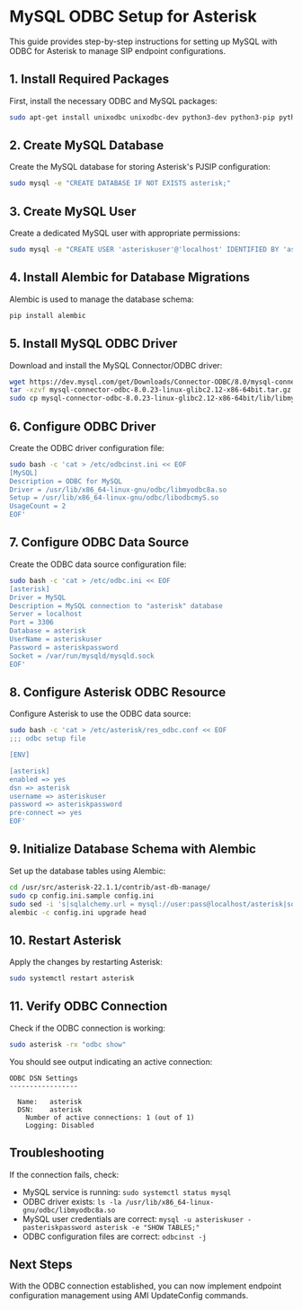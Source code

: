 # MySQL ODBC Setup for Asterisk

This guide provides step-by-step instructions for setting up MySQL with ODBC for Asterisk to manage SIP endpoint configurations.

## 1. Install Required Packages

First, install the necessary ODBC and MySQL packages:

```bash
sudo apt-get install unixodbc unixodbc-dev python3-dev python3-pip python3-mysqldb
```

## 2. Create MySQL Database

Create the MySQL database for storing Asterisk's PJSIP configuration:

```bash
sudo mysql -e "CREATE DATABASE IF NOT EXISTS asterisk;"
```

## 3. Create MySQL User

Create a dedicated MySQL user with appropriate permissions:

```bash
sudo mysql -e "CREATE USER 'asteriskuser'@'localhost' IDENTIFIED BY 'asteriskpassword'; GRANT ALL PRIVILEGES ON asterisk.* TO 'asteriskuser'@'localhost'; FLUSH PRIVILEGES;"
```

## 4. Install Alembic for Database Migrations

Alembic is used to manage the database schema:

```bash
pip install alembic
```

## 5. Install MySQL ODBC Driver

Download and install the MySQL Connector/ODBC driver:

```bash
wget https://dev.mysql.com/get/Downloads/Connector-ODBC/8.0/mysql-connector-odbc-8.0.23-linux-glibc2.12-x86-64bit.tar.gz
tar -xzvf mysql-connector-odbc-8.0.23-linux-glibc2.12-x86-64bit.tar.gz
sudo cp mysql-connector-odbc-8.0.23-linux-glibc2.12-x86-64bit/lib/libmyodbc8a.so /usr/lib/x86_64-linux-gnu/odbc/
```

## 6. Configure ODBC Driver

Create the ODBC driver configuration file:

```bash
sudo bash -c 'cat > /etc/odbcinst.ini << EOF
[MySQL]
Description = ODBC for MySQL
Driver = /usr/lib/x86_64-linux-gnu/odbc/libmyodbc8a.so
Setup = /usr/lib/x86_64-linux-gnu/odbc/libodbcmyS.so
UsageCount = 2
EOF'
```

## 7. Configure ODBC Data Source

Create the ODBC data source configuration file:

```bash
sudo bash -c 'cat > /etc/odbc.ini << EOF
[asterisk]
Driver = MySQL
Description = MySQL connection to "asterisk" database
Server = localhost
Port = 3306
Database = asterisk
UserName = asteriskuser
Password = asteriskpassword
Socket = /var/run/mysqld/mysqld.sock
EOF'
```

## 8. Configure Asterisk ODBC Resource

Configure Asterisk to use the ODBC data source:

```bash
sudo bash -c 'cat > /etc/asterisk/res_odbc.conf << EOF
;;; odbc setup file

[ENV]

[asterisk]
enabled => yes
dsn => asterisk
username => asteriskuser
password => asteriskpassword
pre-connect => yes
EOF'
```

## 9. Initialize Database Schema with Alembic

Set up the database tables using Alembic:

```bash
cd /usr/src/asterisk-22.1.1/contrib/ast-db-manage/
sudo cp config.ini.sample config.ini
sudo sed -i 's|sqlalchemy.url = mysql://user:pass@localhost/asterisk|sqlalchemy.url = mysql://asteriskuser:asteriskpassword@localhost/asterisk|' config.ini
alembic -c config.ini upgrade head
```

## 10. Restart Asterisk

Apply the changes by restarting Asterisk:

```bash
sudo systemctl restart asterisk
```

## 11. Verify ODBC Connection

Check if the ODBC connection is working:

```bash
sudo asterisk -rx "odbc show"
```

You should see output indicating an active connection:

```
ODBC DSN Settings
-----------------

  Name:   asterisk
  DSN:    asterisk
    Number of active connections: 1 (out of 1)
    Logging: Disabled
```

## Troubleshooting

If the connection fails, check:
- MySQL service is running: `sudo systemctl status mysql`
- ODBC driver exists: `ls -la /usr/lib/x86_64-linux-gnu/odbc/libmyodbc8a.so`
- MySQL user credentials are correct: `mysql -u asteriskuser -pasteriskpassword asterisk -e "SHOW TABLES;"`
- ODBC configuration files are correct: `odbcinst -j`

## Next Steps

With the ODBC connection established, you can now implement endpoint configuration management using AMI UpdateConfig commands.
